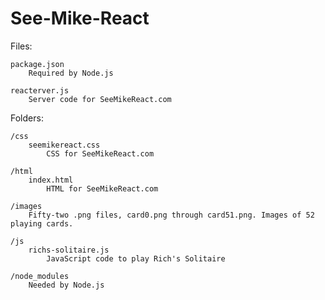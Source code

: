 # See-Mike-React

Files:

    package.json
        Required by Node.js
        
    reacterver.js
        Server code for SeeMikeReact.com
        
        
Folders:

    /css
        seemikereact.css
            CSS for SeeMikeReact.com
            
    /html
        index.html
            HTML for SeeMikeReact.com
            
    /images
        Fifty-two .png files, card0.png through card51.png. Images of 52 playing cards.
        
    /js
        richs-solitaire.js
            JavaScript code to play Rich's Solitaire
            
    /node_modules
        Needed by Node.js
